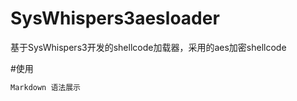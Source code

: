 # SysWhispers3aesloader
基于SysWhispers3开发的shellcode加载器，采用的aes加密shellcode

#使用
```markdown
Markdown 语法展示
```
